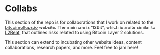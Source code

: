 # Collabs

This section of the repo is for collaborations that I work on related to the [bitcoinrollups.io](https://bitcoinrollups.io) website. The main one is "l2Bit", which is a site similar to [L2Beat](https://l2beat.com), that outlines risks related to using Bitcoin Layer 2 solutions.

This section can extend to incubating other website ideas, content collaborations, research papers, and more. Feel free to jam here!
